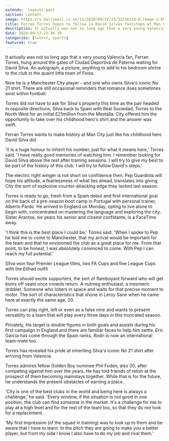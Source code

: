 ```yaml
---
extends: _layouts.post
section: content
image: https://i.dailymail.co.uk/1s/2020/09/17/23/33320110-0-image-a-69_1600381862746.jpg 
title: Ferran Torres hopes to follow in David Silvas footsteps at Man City after inheriting his shirt 
description: It actually was not so long ago that a very young Valencia fan, Ferran Torres, hung around the gates of Ciudad Deportiva de Paterna waiting for David Silva. 
date: 2020-09-17-23-36-39 
categories: [latest, sports] 
featured: true 
--- 
```

It actually was not so long ago that a very young Valencia fan, Ferran Torres, hung around the gates of Ciudad Deportiva de Paterna waiting for David Silva. An autograph, a picture, anything to add to his bedroom shrine to the club in the quaint little town of Foios.

Now he is a Manchester City player - and one who owns Silva's iconic No 21 shirt. There are still occasional reminders that romance does sometimes exist within football.

Torres did not have to ask for Silva's property this time as the pair headed in opposite directions, Silva back to Spain with Real Sociedad, Torres to the North West for an initial £21million from the Mestalla. City offered him the opportunity to take over his childhood hero's shirt and the answer was swift.

Ferran Torres wants to make history at Man City just like his childhood hero David Silva did

'It is a huge honour to inherit his number, just for what it means here,' Torres said. 'I have really good memories of watching him. I remember looking for David Silva above the rest after training sessions. I will try to give my best to be part of the history of this club. I will try to follow David's steps.'

The electric right winger is not short on confidence then. Pep Guardiola will hope his attitude, a fearlessness of what lies ahead, translates into giving City the sort of explosive counter-attacking edge they lacked last season.

Torres is ready to go, fresh from a Spain debut and first international goal on the back of a pre-season boot camp in Portugal with personal trainer, Alberto Pardo. He arrived in England on Monday, opting to live alone to begin with, concentrated on mastering the language and exploring the city. Sister Arantxa, six years his senior and closest confidante, is a FaceTime away.

'I think this is the best place I could be,' Torres said. 'When I spoke to Pep he told me to come to Manchester, that my arrival would be important for the team and that he envisioned the club as a great place for me. From that point, to be honest, I was absolutely convinced to come. With Pep I can reach my full potential.'

SIlva won four Premier League titles, two FA Cups and five League Cups with the Etihad outfit

Torres should excite supporters, the sort of flamboyant forward who will get bums off seats once crowds return. A nutmeg enthusiast, a mesmeric dribbler. Someone who loiters in space and waits for that precise moment to motor. The sort of characteristics that shone in Leroy Sane when he came here at exactly the same age, 20.

Torres can play right, left or even as a false nine and wants to present versatility to a team that will play every three days in this truncated season.

Privately, his target is double figures in both goals and assists during his first campaign in England and there are familiar faces to help him settle. Eric Garcia has come through the Spain ranks, Rodri is now an international team-mate too.

Torres has revealed his pride at inheriting Silva's iconic No 21 shirt after arriving from Valencia

Torres admires fellow Golden Boy nominee Phil Foden, also 20, after competing against him over the years. He has told friends of relish at the prospect of them becoming mainstays together. While that is for the future, he understands the present obstacles of earning a place.

'City is one of the best clubs in the world and being here is always a challenge,' he said. 'Every window, if the situation is not good in one position, the club can find someone in the market. It's a challenge for me to play at a high level and for the rest of the team too, so that they do not look for a replacement.

'My first impression (of the squad in training) was to look up to them and be aware that I have to learn. In the pitch they are going to make you a better player, but from my side I know I also have to do my job and rival them.'

